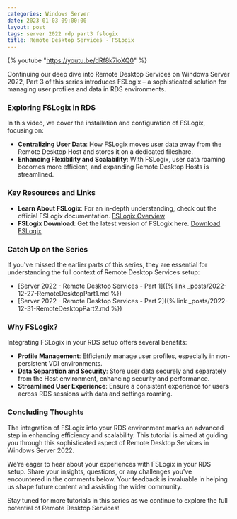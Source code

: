 ```yaml
---
categories: Windows Server
date: 2023-01-03 09:00:00
layout: post
tags: server 2022 rdp part3 fslogix
title: Remote Desktop Services - FSLogix
---
```


{% youtube "https://youtu.be/dRf8k7loXQ0" %}

Continuing our deep dive into Remote Desktop Services on Windows Server 2022, Part 3 of this series introduces FSLogix – a sophisticated solution for managing user profiles and data in RDS environments.

### Exploring FSLogix in RDS

In this video, we cover the installation and configuration of FSLogix, focusing on:

- **Centralizing User Data**: How FSLogix moves user data away from the Remote Desktop Host and stores it on a dedicated fileshare.
- **Enhancing Flexibility and Scalability**: With FSLogix, user data roaming becomes more efficient, and expanding Remote Desktop Hosts is streamlined.

### Key Resources and Links

- **Learn About FSLogix**: For an in-depth understanding, check out the official FSLogix documentation. [FSLogix Overview](https://learn.microsoft.com/en-us/fslogix/overview)
- **FSLogix Download**: Get the latest version of FSLogix here. [Download FSLogix](https://aka.ms/fslogix-latest)

### Catch Up on the Series

If you've missed the earlier parts of this series, they are essential for understanding the full context of Remote Desktop Services setup:

- [Server 2022 - Remote Desktop Services - Part 1]({% link _posts/2022-12-27-RemoteDesktopPart1.md %})
- [Server 2022 - Remote Desktop Services - Part 2]({% link _posts/2022-12-31-RemoteDesktopPart2.md %})

### Why FSLogix?

Integrating FSLogix in your RDS setup offers several benefits:

- **Profile Management**: Efficiently manage user profiles, especially in non-persistent VDI environments.
- **Data Separation and Security**: Store user data securely and separately from the Host environment, enhancing security and performance.
- **Streamlined User Experience**: Ensure a consistent experience for users across RDS sessions with data and settings roaming.

### Concluding Thoughts

The integration of FSLogix into your RDS environment marks an advanced step in enhancing efficiency and scalability. This tutorial is aimed at guiding you through this sophisticated aspect of Remote Desktop Services in Windows Server 2022.

We’re eager to hear about your experiences with FSLogix in your RDS setup. Share your insights, questions, or any challenges you've encountered in the comments below. Your feedback is invaluable in helping us shape future content and assisting the wider community.

Stay tuned for more tutorials in this series as we continue to explore the full potential of Remote Desktop Services!